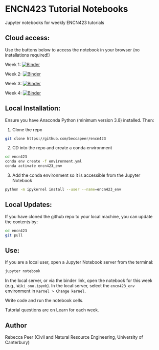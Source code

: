# ENCN423 Tutorial Notebooks
Jupyter notebooks for weekly ENCN423 tutorials

## Cloud access: 

Use the buttons below to access the notebook in your browser (no installations required!)

Week 1: [![Binder](https://mybinder.org/badge_logo.svg)](https://mybinder.org/v2/gh/beccapeer/encn423/HEAD?labpath=Wiki_tahi.ipynb)

Week 2: [![Binder](https://mybinder.org/badge_logo.svg)](https://mybinder.org/v2/gh/beccapeer/encn423/HEAD?labpath=Wiki_rua.ipynb)

Week 3: [![Binder](https://mybinder.org/badge_logo.svg)](https://mybinder.org/v2/gh/beccapeer/encn423/HEAD?labpath=Wiki_toru.ipynb)

Week 4: [![Binder](https://mybinder.org/badge_logo.svg)](https://mybinder.org/v2/gh/beccapeer/encn423/HEAD?labpath=Wiki_wha.ipynb)

## Local Installation:

Ensure you have Anaconda Python (minimum version 3.6) installed. Then:

1. Clone the repo

```bash
git clone https://github.com/beccapeer/encn423
```

2. CD into the repo and create a conda environment

```bash
cd encn423
conda env create -f environment.yml
conda activate encn423_env
```

3. Add the conda environment so it is accessible from the Jupyter Notebook

```bash
python -m ipykernel install --user --name=encn423_env
```

## Local Updates:

If you have cloned the github repo to your local machine, you can update the contents by:

```bash
cd encn423
git pull
```

## Use:

If you are a local user, open a Jupyter Notebook server from the terminal:

```bash
jupyter notebook
```

In the local server, or via the binder link, open the notebook for this week (e.g., `Wiki_ono.ipynb`). In the local server, select the `encn423_env` environment in `Kernel > Change kernel`.

Write code and run the notebook cells.

Tutorial questions are on Learn for each week.

## Author

Rebecca Peer (Civil and Natural Resource Engineering, University of Canterbury)
